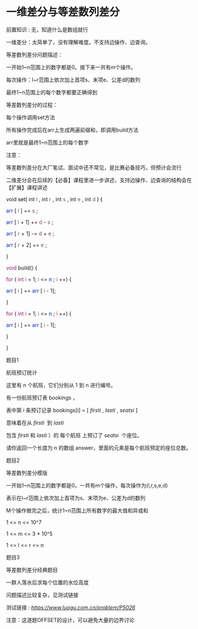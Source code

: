 # 一维差分与等差数列差分

前置知识 : 无，知道什么是数组就行

一维差分：太简单了，没有理解难度。不支持边操作、边查询。

等差数列差分问题描述：

一开始1~n范围上的数字都是0。接下来一共有m个操作。

每次操作：l~r范围上依次加上首项s、末项e、公差d的数列

最终1~n范围上的每个数字都要正确得到

等差数列差分的过程：

每个操作调用set方法

所有操作完成后在arr上生成两遍前缀和，即调用build方法

arr里就是最终1~n范围上的每个数字

注意：

等差数列差分在大厂笔试、面试中还不常见，是比赛必备技巧，但预计会流行

二维差分会在后续的【必备】课程里进一步讲述，支持边操作、边查询的结构会在【扩展】课程讲述

<span style="color:#000000">	</span> void <span style="color:#000000"> set\(</span> int <span style="color:#000000"> </span>  <span style="color:#7E504F">l</span>  <span style="color:#000000">\, </span> int <span style="color:#000000"> </span>  <span style="color:#7E504F">r</span>  <span style="color:#000000">\, </span> int <span style="color:#000000"> </span>  <span style="color:#7E504F">s</span>  <span style="color:#000000">\, </span> int <span style="color:#000000"> </span>  <span style="color:#7E504F">e</span>  <span style="color:#000000">\, </span> int <span style="color:#000000"> </span>  <span style="color:#7E504F">d</span>  <span style="color:#000000">\) \{</span>

<span style="color:#0326CC">arr</span> \[ <span style="color:#7E504F">l</span> \] \+=  <span style="color:#7E504F">s</span> ;

<span style="color:#0326CC">arr</span> \[ <span style="color:#7E504F">l</span>  \+ 1\] \+=  <span style="color:#7E504F">d</span>  \-  <span style="color:#7E504F">s</span> ;

<span style="color:#0326CC">arr</span> \[ <span style="color:#7E504F">r</span>  \+ 1\] \-=  <span style="color:#7E504F">d</span>  \+  <span style="color:#7E504F">e</span> ;

<span style="color:#0326CC">arr</span> \[ <span style="color:#7E504F">r</span>  \+ 2\] \+=  <span style="color:#7E504F">e</span> ;

\}

<span style="color:#931A68">void</span>  build\(\) \{

<span style="color:#931A68">for</span>  \( <span style="color:#931A68">int</span>   <span style="color:#7E504F">i</span>  = 1;  <span style="color:#7E504F">i</span>  <=  <span style="color:#0326CC">n</span> ;  <span style="color:#7E504F">i</span> \+\+\) \{

<span style="color:#0326CC">arr</span> \[ <span style="color:#7E504F">i</span> \] \+=  <span style="color:#0326CC">arr</span> \[ <span style="color:#7E504F">i</span>  \- 1\];

\}

<span style="color:#931A68">for</span>  \( <span style="color:#931A68">int</span>   <span style="color:#7E504F">i</span>  = 1;  <span style="color:#7E504F">i</span>  <=  <span style="color:#0326CC">n</span> ;  <span style="color:#7E504F">i</span> \+\+\) \{

<span style="color:#0326CC">arr</span> \[ <span style="color:#7E504F">i</span> \] \+=  <span style="color:#0326CC">arr</span> \[ <span style="color:#7E504F">i</span>  \- 1\];

\}

\}

题目1

航班预订统计

这里有 n 个航班，它们分别从 1 到 n 进行编号。

有一份航班预订表 bookings ，

表中第 i 条预订记录 bookings\[i\] = \[ _firsti_ \,  _lasti_ \,  _seatsi_ \]

意味着在从  _firsti_  到  _lasti_

包含  _firsti_  和  _lasti_  ）的 每个航班 上预订了  _seatsi_  个座位。

请你返回一个长度为 n 的数组 answer，里面的元素是每个航班预定的座位总数。

题目2

等差数列差分模版

一开始1~n范围上的数字都是0，一共有m个操作，每次操作为\(l\,r\,s\,e\,d\)

表示在l~r范围上依次加上首项为s、末项为e、公差为d的数列

M个操作做完之后，统计1~n范围上所有数字的最大值和异或和

1 <= n <= 10^7

1 <= m <= 3 \* 10^5

1 <= l <= r <= n

题目3

等差数列差分经典题目

一群人落水后求每个位置的水位高度

问题描述比较复杂，见测试链接

测试链接 :  _[https://www\.luogu\.com\.cn/problem/P5026](https://www.luogu.com.cn/problem/P5026)_

注意：这道题OFFSET的设计，可以避免大量的边界讨论

